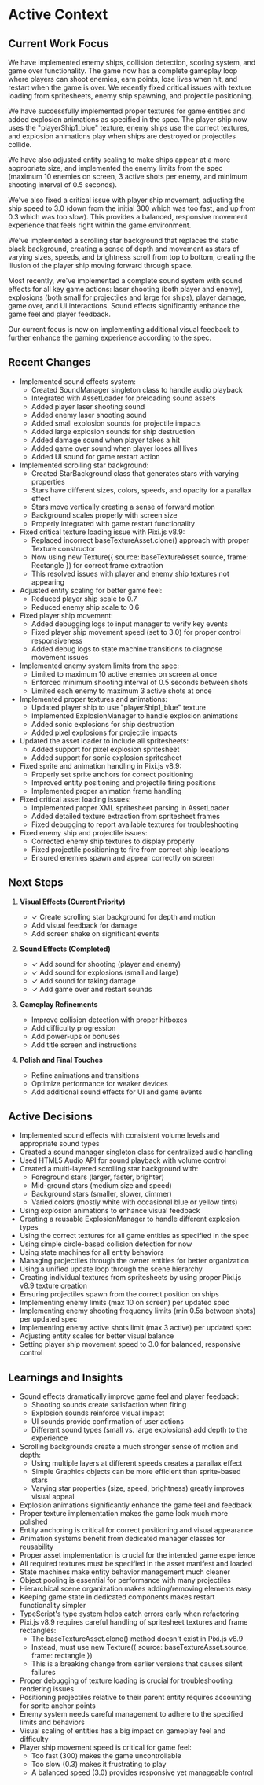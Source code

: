 # Active Context

## Current Work Focus

We have implemented enemy ships, collision detection, scoring system, and game over functionality. The game now has a complete gameplay loop where players can shoot enemies, earn points, lose lives when hit, and restart when the game is over. We recently fixed critical issues with texture loading from spritesheets, enemy ship spawning, and projectile positioning.

We have successfully implemented proper textures for game entities and added explosion animations as specified in the spec. The player ship now uses the "playerShip1_blue" texture, enemy ships use the correct textures, and explosion animations play when ships are destroyed or projectiles collide.

We have also adjusted entity scaling to make ships appear at a more appropriate size, and implemented the enemy limits from the spec (maximum 10 enemies on screen, 3 active shots per enemy, and minimum shooting interval of 0.5 seconds).

We've also fixed a critical issue with player ship movement, adjusting the ship speed to 3.0 (down from the initial 300 which was too fast, and up from 0.3 which was too slow). This provides a balanced, responsive movement experience that feels right within the game environment.

We've implemented a scrolling star background that replaces the static black background, creating a sense of depth and movement as stars of varying sizes, speeds, and brightness scroll from top to bottom, creating the illusion of the player ship moving forward through space.

Most recently, we've implemented a complete sound system with sound effects for all key game actions: laser shooting (both player and enemy), explosions (both small for projectiles and large for ships), player damage, game over, and UI interactions. Sound effects significantly enhance the game feel and player feedback.

Our current focus is now on implementing additional visual feedback to further enhance the gaming experience according to the spec.

## Recent Changes

- Implemented sound effects system:
  - Created SoundManager singleton class to handle audio playback
  - Integrated with AssetLoader for preloading sound assets
  - Added player laser shooting sound
  - Added enemy laser shooting sound
  - Added small explosion sounds for projectile impacts
  - Added large explosion sounds for ship destruction
  - Added damage sound when player takes a hit
  - Added game over sound when player loses all lives
  - Added UI sound for game restart action
- Implemented scrolling star background:
  - Created StarBackground class that generates stars with varying properties
  - Stars have different sizes, colors, speeds, and opacity for a parallax effect
  - Stars move vertically creating a sense of forward motion
  - Background scales properly with screen size
  - Properly integrated with game restart functionality
- Fixed critical texture loading issue with Pixi.js v8.9:
  - Replaced incorrect baseTextureAsset.clone() approach with proper Texture constructor
  - Now using new Texture({ source: baseTextureAsset.source, frame: Rectangle }) for correct frame extraction
  - This resolved issues with player and enemy ship textures not appearing
- Adjusted entity scaling for better game feel:
  - Reduced player ship scale to 0.7
  - Reduced enemy ship scale to 0.6
- Fixed player ship movement:
  - Added debugging logs to input manager to verify key events
  - Fixed player ship movement speed (set to 3.0) for proper control responsiveness
  - Added debug logs to state machine transitions to diagnose movement issues
- Implemented enemy system limits from the spec:
  - Limited to maximum 10 active enemies on screen at once
  - Enforced minimum shooting interval of 0.5 seconds between shots
  - Limited each enemy to maximum 3 active shots at once
- Implemented proper textures and animations:
  - Updated player ship to use "playerShip1_blue" texture
  - Implemented ExplosionManager to handle explosion animations
  - Added sonic explosions for ship destruction
  - Added pixel explosions for projectile impacts
- Updated the asset loader to include all spritesheets:
  - Added support for pixel explosion spritesheet
  - Added support for sonic explosion spritesheet
- Fixed sprite and animation handling in Pixi.js v8.9:
  - Properly set sprite anchors for correct positioning
  - Improved entity positioning and projectile firing positions
  - Implemented proper animation frame handling
- Fixed critical asset loading issues:
  - Implemented proper XML spritesheet parsing in AssetLoader
  - Added detailed texture extraction from spritesheet frames
  - Fixed debugging to report available textures for troubleshooting
- Fixed enemy ship and projectile issues:
  - Corrected enemy ship textures to display properly
  - Fixed projectile positioning to fire from correct ship locations
  - Ensured enemies spawn and appear correctly on screen

## Next Steps

1. **Visual Effects (Current Priority)**
   - ✓ Create scrolling star background for depth and motion
   - Add visual feedback for damage
   - Add screen shake on significant events

2. **Sound Effects (Completed)**
   - ✓ Add sound for shooting (player and enemy)
   - ✓ Add sound for explosions (small and large)
   - ✓ Add sound for taking damage
   - ✓ Add game over and restart sounds

3. **Gameplay Refinements**
   - Improve collision detection with proper hitboxes
   - Add difficulty progression
   - Add power-ups or bonuses
   - Add title screen and instructions

4. **Polish and Final Touches**
   - Refine animations and transitions
   - Optimize performance for weaker devices
   - Add additional sound effects for UI and game events

## Active Decisions

- Implemented sound effects with consistent volume levels and appropriate sound types
- Created a sound manager singleton class for centralized audio handling
- Used HTML5 Audio API for sound playback with volume control
- Created a multi-layered scrolling star background with:
  - Foreground stars (larger, faster, brighter)
  - Mid-ground stars (medium size and speed)
  - Background stars (smaller, slower, dimmer)
  - Varied colors (mostly white with occasional blue or yellow tints)
- Using explosion animations to enhance visual feedback
- Creating a reusable ExplosionManager to handle different explosion types
- Using the correct textures for all game entities as specified in the spec
- Using simple circle-based collision detection for now
- Using state machines for all entity behaviors
- Managing projectiles through the owner entities for better organization
- Using a unified update loop through the scene hierarchy
- Creating individual textures from spritesheets by using proper Pixi.js v8.9 texture creation
- Ensuring projectiles spawn from the correct position on ships
- Implementing enemy limits (max 10 on screen) per updated spec
- Implementing enemy shooting frequency limits (min 0.5s between shots) per updated spec
- Implementing enemy active shots limit (max 3 active) per updated spec
- Adjusting entity scales for better visual balance
- Setting player ship movement speed to 3.0 for balanced, responsive control

## Learnings and Insights

- Sound effects dramatically improve game feel and player feedback:
  - Shooting sounds create satisfaction when firing
  - Explosion sounds reinforce visual impact
  - UI sounds provide confirmation of user actions
  - Different sound types (small vs. large explosions) add depth to the experience
- Scrolling backgrounds create a much stronger sense of motion and depth:
  - Using multiple layers at different speeds creates a parallax effect
  - Simple Graphics objects can be more efficient than sprite-based stars
  - Varying star properties (size, speed, brightness) greatly improves visual appeal
- Explosion animations significantly enhance the game feel and feedback
- Proper texture implementation makes the game look much more polished
- Entity anchoring is critical for correct positioning and visual appearance
- Animation systems benefit from dedicated manager classes for reusability
- Proper asset implementation is crucial for the intended game experience
- All required textures must be specified in the asset manifest and loaded
- State machines make entity behavior management much cleaner
- Object pooling is essential for performance with many projectiles
- Hierarchical scene organization makes adding/removing elements easy
- Keeping game state in dedicated components makes restart functionality simpler
- TypeScript's type system helps catch errors early when refactoring
- Pixi.js v8.9 requires careful handling of spritesheet textures and frame rectangles:
  - The baseTextureAsset.clone() method doesn't exist in Pixi.js v8.9
  - Instead, must use new Texture({ source: baseTextureAsset.source, frame: rectangle })
  - This is a breaking change from earlier versions that causes silent failures
- Proper debugging of texture loading is crucial for troubleshooting rendering issues
- Positioning projectiles relative to their parent entity requires accounting for sprite anchor points
- Enemy system needs careful management to adhere to the specified limits and behaviors
- Visual scaling of entities has a big impact on gameplay feel and difficulty
- Player ship movement speed is critical for game feel:
  - Too fast (300) makes the game uncontrollable
  - Too slow (0.3) makes it frustrating to play
  - A balanced speed (3.0) provides responsive yet manageable control 